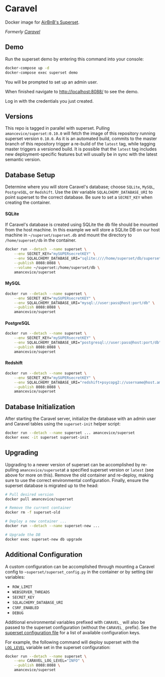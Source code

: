 # Caravel

Docker image for [AirBnB's Superset](https://github.com/airbnb/superset).

*Formerly [Caravel](https://github.com/amancevice/caravel)*


## Demo

Run the superset demo by entering this command into your console:

```bash
docker-compose up -d
docker-compose exec superset demo
```

You will be prompted to set up an admin user.

When finished navigate to [http://localhost:8088/](http://localhost:8088/) to see the demo.

Log in with the credentials you just created.


## Versions

This repo is tagged in parallel with superset. Pulling `amancevice/superset:0.10.0` will fetch the image of this repository running superset version `0.10.0`. As it is an automated build, commits to the master branch of this repository trigger a re-build of the `latest` tag, while tagging master triggers a versioned build. It is possible that the `latest` tag includes new deployment-specific features but will usually be in sync with the latest semantic version.


## Database Setup

Determine where you will store Caravel's database; choose `SQLite`, `MySQL`, `PostgreSQL`, or `Redshift`. Use the `ENV` variable `SQLALCHEMY_DATABASE_URI` to point superset to the correct database. Be sure to set a `SECRET_KEY` when creating the container.


#### SQLite

If Caravel's database is created using SQLite the db file should be mounted from the host machine. In this example we will store a SQLite DB on our host machine in `~/superset/superset.db` and mount the directory to `/home/superset/db` in the container.

```bash
docker run --detach --name superset \
    --env SECRET_KEY="mySUPERsecretKEY" \
    --env SQLALCHEMY_DATABASE_URI="sqlite:////home/superset/db/superset.db" \
    --publish 8088:8088 \
    --volume ~/superset:/home/superset/db \
    amancevice/superset
```


#### MySQL

```bash
docker run --detach --name superset \
    --env SECRET_KEY="mySUPERsecretKEY" \
    --env SQLALCHEMY_DATABASE_URI="mysql://user:pass@host:port/db" \
    --publish 8088:8088 \
    amancevice/superset
```


#### PostgreSQL

```bash
docker run --detach --name superset \
    --env SECRET_KEY="mySUPERsecretKEY" \
    --env SQLALCHEMY_DATABASE_URI="postgresql://user:pass@host:port/db" \
    --publish 8088:8088 \
    amancevice/superset
```


#### Redshift

```bash
docker run --detach --name superset \
    --env SECRET_KEY="mySUPERsecretKEY" \
    --env SQLALCHEMY_DATABASE_URI="redshift+psycopg2://username@host.amazonaws.com:5439/db" \
    --publish 8088:8088 \
    amancevice/superset
```


## Database Initialization

After starting the Caravel server, initialize the database with an admin user and Caravel tables using the `superset-init` helper script:

```bash
docker run --detach --name superset ... amancevice/superset
docker exec -it superset superset-init
```


## Upgrading

Upgrading to a newer version of superset can be accomplished by re-pulling `amancevice/superset`at a specified superset version or `latest` (see above for more on this). Remove the old container and re-deploy, making sure to use the correct environmental configuration. Finally, ensure the superset database is migrated up to the head:

```bash
# Pull desired version
docker pull amancevice/superset

# Remove the current container
docker rm -f superset-old

# Deploy a new container ...
docker run --detach --name superset-new ...

# Upgrade the DB
docker exec superset-new db upgrade
```


## Additional Configuration

A custom configuration can be accomplished through mounting a Caravel config to `~superset/superset_config.py` in the container or by setting `ENV` variables:
* `ROW_LIMIT`
* `WEBSERVER_THREADS`
* `SECRET_KEY`
* `SQLALCHEMY_DATABASE_URI`
* `CSRF_ENABLED`
* `DEBUG`

Additional environmental variables prefixed with `CARAVEL_` will also be passed to the superset configuration (without the `CARAVEL_` prefix). See the [superset configuration file](https://github.com/airbnb/superset/blob/master/superset/config.py) for a list of available configuration keys.

For example, the following command will deploy superset with the [`LOG_LEVEL`](https://github.com/airbnb/superset/blob/master/superset/config.py) variable set in the superset configuration:

```bash
docker run --detach --name superset \
    --env CARAVEL_LOG_LEVEL="INFO" \
    --publish 8088:8088 \
    amancevice/superset
```
